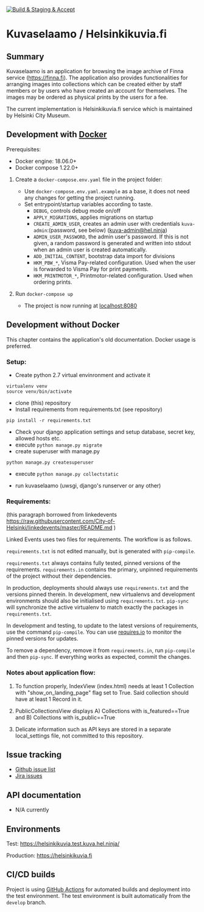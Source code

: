 [![Build & Staging & Accept](https://github.com/City-of-Helsinki/kuvaselaamo/actions/workflows/staging.yml/badge.svg)](https://github.com/City-of-Helsinki/kuvaselaamo/actions/workflows/staging.yml)

# Kuvaselaamo / Helsinkikuvia.fi

## Summary

Kuvaselaamo is an application for browsing the image archive of Finna service (https://finna.fi). The application also
provides functionalities for arranging images into collections which can be created either by staff members or by
users who have created an account for themselves. The images may be ordered as physical prints by the users for a fee.

The current implementation is Helsinkikuvia.fi service which is maintained by Helsinki City Museum.

## Development with [Docker](https://docs.docker.com/)

Prerequisites:
* Docker engine: 18.06.0+
* Docker compose 1.22.0+

1. Create a `docker-compose.env.yaml` file in the project folder:
   * Use `docker-compose.env.yaml.example` as a base, it does not need any changes for getting the project running.
   * Set entrypoint/startup variables according to taste.
     * `DEBUG`, controls debug mode on/off 
     * `APPLY_MIGRATIONS`, applies migrations on startup
     * `CREATE_ADMIN_USER`, creates an admin user with credentials `kuva-admin`:(password, see below)
     (kuva-admin@hel.ninja)
     * `ADMIN_USER_PASSWORD`, the admin user's password. If this is not given, a random password is generated
     and written into stdout when an admin user is created automatically.
     * `ADD_INITIAL_CONTENT`, bootstrap data import for divisions
     * `HKM_PBW_*`, Visma Pay-related configuration. Used when the user is forwarded to Visma Pay for print payments.
     * `HKM_PRINTMOTOR_*`, Printmotor-related configuration. Used when ordering prints.

2. Run `docker-compose up`
    * The project is now running at [localhost:8080](http://localhost:8080)

## Development without Docker

This chapter contains the application's old documentation. Docker usage is preferred.

### Setup:

- Create python 2.7 virtual envinronment and activate it

```
virtualenv venv
source venv/bin/activate
```

- clone (this) repository
- Install requirements from requirements.txt (see repository)

```
pip install -r requirements.txt
```

- Check your django application settings and setup database, secret key, allowed hosts etc.
- execute `python manage.py migrate`
- create superuser with manage.py

```
python manage.py createsuperuser
```

- execute `python manage.py collectstatic`

- run kuvaselaamo (uwsgi, django's runserver or any other)

### Requirements:

(this paragraph borrowed from linkedevents https://raw.githubusercontent.com/City-of-Helsinki/linkedevents/master/README.md )

Linked Events uses two files for requirements. The workflow is as follows.

`requirements.txt` is not edited manually, but is generated
with `pip-compile`.

`requirements.txt` always contains fully tested, pinned versions
of the requirements. `requirements.in` contains the primary, unpinned
requirements of the project without their dependencies.

In production, deployments should always use `requirements.txt`
and the versions pinned therein. In development, new virtualenvs
and development environments should also be initialised using
`requirements.txt`. `pip-sync` will synchronize the active
virtualenv to match exactly the packages in `requirements.txt`.

In development and testing, to update to the latest versions
of requirements, use the command `pip-compile`. You can
use [requires.io](https://requires.io) to monitor the
pinned versions for updates.

To remove a dependency, remove it from `requirements.in`,
run `pip-compile` and then `pip-sync`. If everything works
as expected, commit the changes.

### Notes about application flow:

1. To function properly, IndexView (index.html) needs at least 1 Collection with "show_on_landing_page" flag set to True. Said collection should have at least 1 Record in it.

2. PublicCollectionsView displays A) Collections with is_featured==True and B) Collections with is_public==True

3. Delicate information such as API keys are stored in a separate local_settings file, not committed to this repository.

## Issue tracking

* [Github issue list](https://github.com/City-of-Helsinki/kuvaselaamo/issues)
* [Jira issues](https://helsinkisolutionoffice.atlassian.net/projects/HEL/issues/?filter=allissues)


## API documentation

* N/A currently


## Environments
Test: https://helsinkikuvia.test.kuva.hel.ninja/

Production: https://helsinkikuvia.fi

## CI/CD builds

Project is using [GitHub Actions](https://github.com/City-of-Helsinki/kuvaselaamo/actions)
for automated builds and deployment into the test environment.
The test environment is built automatically from the `develop` branch.
